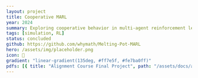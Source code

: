 ```yaml
---
layout: project
title: Cooperative MARL
year: 2024
summary: Exploring cooperative behavior in multi-agent reinforcement learning using DeepMind's Melting Pot 2.0 framework. 
tags: [simulation, RL]
status: concluded
github: https://github.com/whymath/Melting-Pot-MARL
hero: /assets/img/placeholder.png
icon: 🤖
gradient: "linear-gradient(135deg, #ff7e5f, #fe7ba0ff)"
pdfs: [{ title: "Alignment Course Final Project", path: "/assets/docs/alignment-course-final-project-gema-parreno.pdf" }]
---
```


